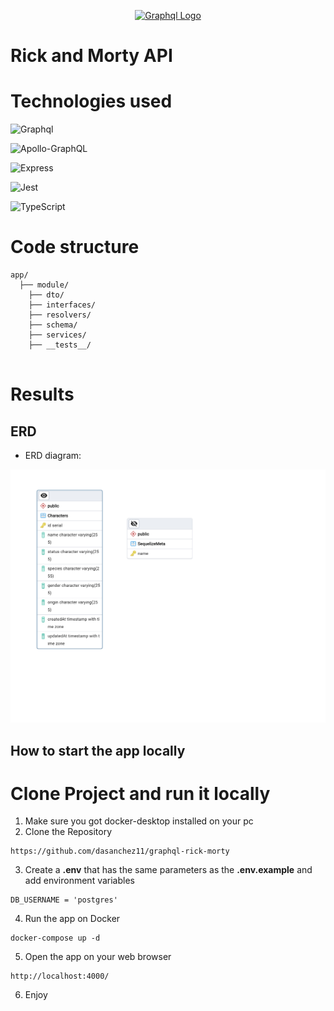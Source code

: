 <p align="center">
  <a href="https://www.apollographql.com/docs/apollo-server" target="__blank"><img src="https://upload.wikimedia.org/wikipedia/commons/thumb/1/17/GraphQL_Logo.svg/1024px-GraphQL_Logo.svg.png" width="200" alt="Graphql Logo" /></a>
</p>

# Rick and Morty API

# Technologies used

![Graphql](https://img.shields.io/badge/GraphQL-e10098?style=flat&logo=graphql)

![Apollo-GraphQL](https://img.shields.io/badge/-ApolloGraphQL-311C87?style=for-the-badge&logo=apollo-graphql)

![Express](https://img.shields.io/badge/Express.js-404D59?style=for-the-badge)

![Jest](https://img.shields.io/badge/Jest-323330?style=for-the-badge&logo=Jest&logoColor=white)

![TypeScript](https://img.shields.io/badge/typescript-%23007ACC.svg?style=for-the-badge&logo=typescript&logoColor=white)

# Code structure

```
app/
  ├── module/
    ├── dto/
    ├── interfaces/
    ├── resolvers/
    ├── schema/
    ├── services/
    ├── __tests__/


```

# Results

## ERD

- ERD diagram:

<p align="left">
  <a target="__blank"><img src="./rickMorty.png" width="600" /></a>
</p>

## How to start the app locally

# Clone Project and run it locally

1. Make sure you got docker-desktop installed on your pc
2. Clone the Repository

```
https://github.com/dasanchez11/graphql-rick-morty
```

3. Create a **.env** that has the same parameters as the **.env.example** and add environment variables

```
DB_USERNAME = 'postgres'
```

4. Run the app on Docker

```
docker-compose up -d
```

5. Open the app on your web browser

```
http://localhost:4000/
```

6. Enjoy
